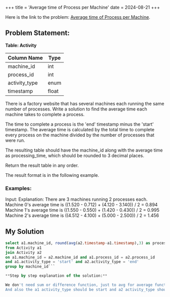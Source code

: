 +++
title = 'Average time of Process per Machine'
date = 2024-08-21
+++



Here is the link to the problem: [Average time of Process per Machine](https://leetcode.com/problems/average-time-of-process-per-machine/description/).

## Problem Statement:

**Table: Activity**


| Column Name| Type|
| -------- | ------- |
| machine_id | int |
| process_id | int |
| activity_type | enum|
| timestamp| float|


There is a factory website that has several machines each running the same number of processes. Write a solution to find the average time each machine takes to complete a process.

The time to complete a process is the 'end' timestamp minus the 'start' timestamp. The average time is calculated by the total time to complete every process on the machine divided by the number of processes that were run.

The resulting table should have the machine_id along with the average time as processing_time, which should be rounded to 3 decimal places.

Return the result table in any order.

The result format is in the following example.

### Examples:

Input: 
Explanation: 
There are 3 machines running 2 processes each.
Machine 0's average time is ((1.520 - 0.712) + (4.120 - 3.140)) / 2 = 0.894
Machine 1's average time is ((1.550 - 0.550) + (1.420 - 0.430)) / 2 = 0.995
Machine 2's average time is ((4.512 - 4.100) + (5.000 - 2.500)) / 2 = 1.456

## My Solution

```sql
select a1.machine_id, round(avg(a2.timestamp-a1.timestamp),3) as processing_time
from Activity a1
join Activity a2
on a1.machine_id = a2.machine_id and a1.process_id = a2.process_id
and a1.activity_type = 'start' and a2.activity_type = 'end'
group by machine_id```

**Step by step explanation of the solution:**

We don't need sum or difference function, just to avg for average function. round it to 3 decimal places. join the table itself with both machine_id and process_id. 
And also the a1 activity_type should be start and a2 activity_type should be end because we are taking difference from a2 to a1. Lastly group by machine_id.

